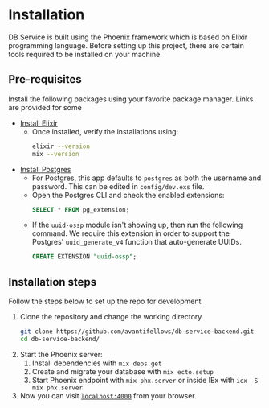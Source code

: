# Installation
DB Service is built using the Phoenix framework which is based on Elixir programming language. Before setting up this project, there are certain tools required to be installed on your machine.

## Pre-requisites
Install the following packages using your favorite package manager. Links are provided for some

- [Install Elixir](https://elixir-lang.org/install.html#distributions)
  - Once installed, verify the installations using:
    ```sh
    elixir --version
    mix --version
    ```
- [Install Postgres](https://www.postgresql.org/download/)
  - For Postgres, this app defaults to `postgres` as both the username and password. This can be edited in `config/dev.exs` file.
  - Open the Postgres CLI and check the enabled extensions:
    ```sql
    SELECT * FROM pg_extension;
    ```
  - If the `uuid-ossp` module isn't showing up, then run the following command. We require this extension in order to support the Postgres' `uuid_generate_v4` function that auto-generate UUIDs.
    ```sql
    CREATE EXTENSION "uuid-ossp";
    ```
## Installation steps
Follow the steps below to set up the repo for development
1. Clone the repository and change the working directory
    ```sh
    git clone https://github.com/avantifellows/db-service-backend.git
    cd db-service-backend/
    ```
2. Start the Phoenix server:
   1. Install dependencies with `mix deps.get`
   2. Create and migrate your database with `mix ecto.setup`
   3. Start Phoenix endpoint with `mix phx.server` or inside IEx with `iex -S mix phx.server`
3. Now you can visit [`localhost:4000`](http://localhost:4000) from your browser.
